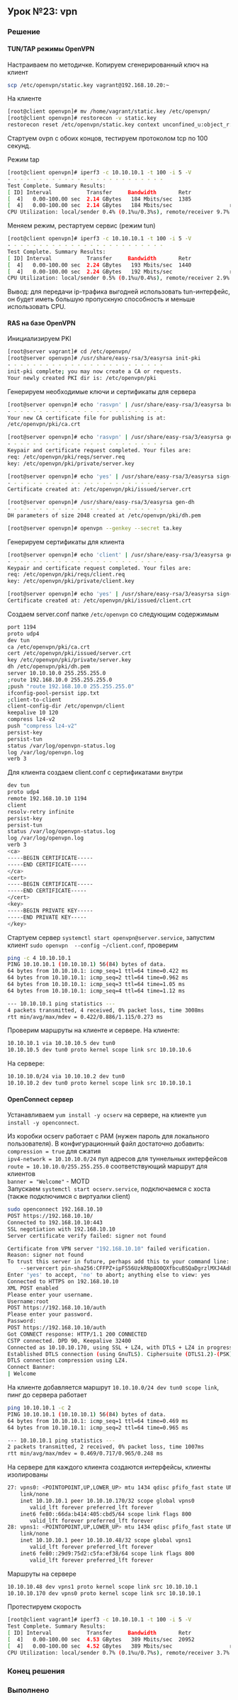 ## Урок №23: vpn
### Решение
#### TUN/TAP режимы OpenVPN
Настраиваем по методичке.
Копируем сгенерированный ключ на клиент
```bash
scp /etc/openvpn/static.key vagrant@192.168.10.20:~
```
На клиенте
```bash
[root@client openvpn]# mv /home/vagrant/static.key /etc/openvpn/
[root@client openvpn]# restorecon -v static.key 
restorecon reset /etc/openvpn/static.key context unconfined_u:object_r:user_home_t:s0->unconfined_u:object_r:openvpn_etc_t:s0
```
Стартуем ovpn c обоих концов, тестируем протоколом tcp по 100 секунд.

Режим tap
```bash
[root@client openvpn]# iperf3 -c 10.10.10.1 -t 100 -i 5 -V
- - - - - - - - - - - - - - - - - - - - - - - - -
Test Complete. Summary Results:
[ ID] Interval           Transfer     Bandwidth       Retr
[  4]   0.00-100.00 sec  2.14 GBytes   184 Mbits/sec  1385             sender
[  4]   0.00-100.00 sec  2.14 GBytes   184 Mbits/sec                  receiver
CPU Utilization: local/sender 0.4% (0.1%u/0.3%s), remote/receiver 9.7% (1.5%u/8.2%s)
```
Меняем режим, рестартуем сервис (режим tun)
```bash
[root@client openvpn]# iperf3 -c 10.10.10.1 -t 100 -i 5 -V
- - - - - - - - - - - - - - - - - - - - - - - - -
Test Complete. Summary Results:
[ ID] Interval           Transfer     Bandwidth       Retr
[  4]   0.00-100.00 sec  2.24 GBytes   193 Mbits/sec  1440             sender
[  4]   0.00-100.00 sec  2.24 GBytes   192 Mbits/sec                  receiver
CPU Utilization: local/sender 0.5% (0.1%u/0.4%s), remote/receiver 2.9% (0.4%u/2.5%s)
```
Вывод: для передачи ip-трафика выгодней использовать tun-интерфейс, он будет иметь большую пропускную способность и меньше использовать CPU.
#### RAS на базе OpenVPN
Инициализируем PKI
```bash
[root@server vagrant]# cd /etc/openvpn/
[root@server openvpn]# /usr/share/easy-rsa/3/easyrsa init-pki
- - - - - - - - - - - - - - - - - - - - - - - - -
init-pki complete; you may now create a CA or requests.
Your newly created PKI dir is: /etc/openvpn/pki
```
Генерируем необходимые ключи и сертификаты для сервера
```bash
[root@server openvpn]# echo 'rasvpn' | /usr/share/easy-rsa/3/easyrsa build-ca nopass
- - - - - - - - - - - - - - - - - - - - - - - - -
Your new CA certificate file for publishing is at:
/etc/openvpn/pki/ca.crt

[root@server openvpn]# echo 'rasvpn' | /usr/share/easy-rsa/3/easyrsa gen-req server nopass
- - - - - - - - - - - - - - - - - - - - - - - - -
Keypair and certificate request completed. Your files are:
req: /etc/openvpn/pki/reqs/server.req
key: /etc/openvpn/pki/private/server.key

[root@server openvpn]# echo 'yes' | /usr/share/easy-rsa/3/easyrsa sign-req server server
- - - - - - - - - - - - - - - - - - - - - - - - -
Certificate created at: /etc/openvpn/pki/issued/server.crt

[root@server openvpn]# /usr/share/easy-rsa/3/easyrsa gen-dh
- - - - - - - - - - - - - - - - - - - - - - - - -
DH parameters of size 2048 created at /etc/openvpn/pki/dh.pem

[root@server openvpn]# openvpn --genkey --secret ta.key
```
Генерируем сертификаты для клиента
```bash
[root@server openvpn]# echo 'client' | /usr/share/easy-rsa/3/easyrsa gen-req client nopass
- - - - - - - - - - - - - - - - - - - - - - - - -
Keypair and certificate request completed. Your files are:
req: /etc/openvpn/pki/reqs/client.req
key: /etc/openvpn/pki/private/client.key

[root@server openvpn]# echo 'yes' | /usr/share/easy-rsa/3/easyrsa sign-req client client
Certificate created at: /etc/openvpn/pki/issued/client.crt
```
Создаем server.conf папке `/etc/openvpn` со следующим содержимым
```bash
port 1194
proto udp4
dev tun
ca /etc/openvpn/pki/ca.crt
cert /etc/openvpn/pki/issued/server.crt
key /etc/openvpn/pki/private/server.key
dh /etc/openvpn/pki/dh.pem
server 10.10.10.0 255.255.255.0
;route 192.168.10.0 255.255.255.0
;push "route 192.168.10.0 255.255.255.0"
ifconfig-pool-persist ipp.txt
;client-to-client
client-config-dir /etc/openvpn/client
keepalive 10 120
compress lz4-v2
push "compress lz4-v2"
persist-key
persist-tun
status /var/log/openvpn-status.log
log /var/log/openvpn.log
verb 3
```
Для клиента создаем client.conf с сертификатами внутри
```bash
dev tun
proto udp4
remote 192.168.10.10 1194
client
resolv-retry infinite
persist-key
persist-tun
status /var/log/openvpn-status.log
log /var/log/openvpn.log
verb 3
<ca>
-----BEGIN CERTIFICATE-----
-----END CERTIFICATE-----
</ca>
<cert>
-----BEGIN CERTIFICATE-----
-----END CERTIFICATE-----
</cert>
<key>
-----BEGIN PRIVATE KEY-----
-----END PRIVATE KEY-----
</key>
```
Стартуем сервер `systemctl start openvpn@server.service`, запустим клиент `sudo openvpn  --config ~/client.conf`, проверим
```bash
ping -c 4 10.10.10.1
PING 10.10.10.1 (10.10.10.1) 56(84) bytes of data.
64 bytes from 10.10.10.1: icmp_seq=1 ttl=64 time=0.422 ms
64 bytes from 10.10.10.1: icmp_seq=2 ttl=64 time=0.962 ms
64 bytes from 10.10.10.1: icmp_seq=3 ttl=64 time=1.05 ms
64 bytes from 10.10.10.1: icmp_seq=4 ttl=64 time=1.12 ms

--- 10.10.10.1 ping statistics ---
4 packets transmitted, 4 received, 0% packet loss, time 3008ms
rtt min/avg/max/mdev = 0.422/0.886/1.115/0.273 ms
```
Проверим маршруты на клиенте и сервере. На клиенте:
```bash
10.10.10.1 via 10.10.10.5 dev tun0 
10.10.10.5 dev tun0 proto kernel scope link src 10.10.10.6 
```
На сервере:
```bash
10.10.10.0/24 via 10.10.10.2 dev tun0 
10.10.10.2 dev tun0 proto kernel scope link src 10.10.10.1 
```
#### OpenConnect сервер
Устанавливаем `yum install -y ocserv` на сервере, на клиенте `yum install -y openconnect`.

Из коробки ocserv работает с PAM (нужен пароль для локального пользователя). В конфигурационный файл достаточно добавить:   
`compression = true` для сжатия  
`ipv4-network = 10.10.10.0/24` пул адресов для туннельных интерфейсов   
`route = 10.10.10.0/255.255.255.0` соответствующий маршрут для клиентов   
`banner = "Welcome"` - MOTD    
Запускаем `systemctl start ocserv.service`, подключаемся с хоста (также подключимся с виртуалки client)
```bash
sudo openconnect 192.168.10.10
POST https://192.168.10.10/
Connected to 192.168.10.10:443
SSL negotiation with 192.168.10.10
Server certificate verify failed: signer not found

Certificate from VPN server "192.168.10.10" failed verification.
Reason: signer not found
To trust this server in future, perhaps add this to your command line:
    --servercert pin-sha256:CFFPZ+ipFS56UzkRNp8O0QXfbcuBSQaDgrzlMXJ4Ad8=
Enter 'yes' to accept, 'no' to abort; anything else to view: yes
Connected to HTTPS on 192.168.10.10
XML POST enabled
Please enter your username.
Username:root
POST https://192.168.10.10/auth
Please enter your password.
Password:
POST https://192.168.10.10/auth
Got CONNECT response: HTTP/1.1 200 CONNECTED
CSTP connected. DPD 90, Keepalive 32400
Connected as 10.10.10.170, using SSL + LZ4, with DTLS + LZ4 in progress
Established DTLS connection (using GnuTLS). Ciphersuite (DTLS1.2)-(PSK)-(AES-128-GCM).
DTLS connection compression using LZ4.
Connect Banner:
| Welcome
```
На клиенте добавляется маршрут `10.10.10.0/24 dev tun0 scope link`, пинг до сервера работает
```bash
ping 10.10.10.1 -c 2
PING 10.10.10.1 (10.10.10.1) 56(84) bytes of data.
64 bytes from 10.10.10.1: icmp_seq=1 ttl=64 time=0.469 ms
64 bytes from 10.10.10.1: icmp_seq=2 ttl=64 time=0.965 ms

--- 10.10.10.1 ping statistics ---
2 packets transmitted, 2 received, 0% packet loss, time 1007ms
rtt min/avg/max/mdev = 0.469/0.717/0.965/0.248 ms
```
На сервере для каждого клиента создаются интерфейсы, клиенты изолированы
```bash
27: vpns0: <POINTOPOINT,UP,LOWER_UP> mtu 1434 qdisc pfifo_fast state UNKNOWN group default qlen 500
    link/none 
    inet 10.10.10.1 peer 10.10.10.170/32 scope global vpns0
       valid_lft forever preferred_lft forever
    inet6 fe80::66da:b414:405:cbd5/64 scope link flags 800 
       valid_lft forever preferred_lft forever
28: vpns1: <POINTOPOINT,UP,LOWER_UP> mtu 1434 qdisc pfifo_fast state UNKNOWN group default qlen 500
    link/none 
    inet 10.10.10.1 peer 10.10.10.48/32 scope global vpns1
       valid_lft forever preferred_lft forever
    inet6 fe80::29d9:75d2:c5fa:ef38/64 scope link flags 800 
       valid_lft forever preferred_lft forever
```
Маршруты на сервере
```bash
10.10.10.48 dev vpns1 proto kernel scope link src 10.10.10.1 
10.10.10.170 dev vpns0 proto kernel scope link src 10.10.10.1 
```
Протестируем скорость
```bash
[root@client vagrant]# iperf3 -c 10.10.10.1 -t 100 -i 5 -V
Test Complete. Summary Results:
[ ID] Interval           Transfer     Bandwidth       Retr
[  4]   0.00-100.00 sec  4.53 GBytes   389 Mbits/sec  20952             sender
[  4]   0.00-100.00 sec  4.52 GBytes   389 Mbits/sec                  receiver
CPU Utilization: local/sender 0.7% (0.1%u/0.7%s), remote/receiver 3.7% (0.4%u/3.3%s)
```
### Конец решения
### Выполненo